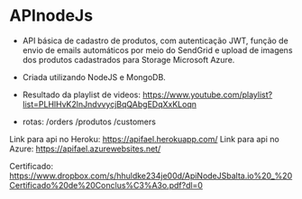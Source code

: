# APInodeJs
- API básica de cadastro de produtos, com autenticação JWT, função de envio de emails automáticos por meio do SendGrid e upload de imagens dos produtos cadastrados para Storage Microsoft Azure. 

- Criada utilizando NodeJS e MongoDB.

- Resultado da playlist de videos: https://www.youtube.com/playlist?list=PLHlHvK2lnJndvvycjBqQAbgEDqXxKLoqn 

- rotas:
/orders
/produtos
/customers

Link para api no Heroku:
https://apifael.herokuapp.com/
Link para api no Azure:
https://apifael.azurewebsites.net/


Certificado:  https://www.dropbox.com/s/hhuldke234je00d/ApiNodeJSbalta.io%20_%20Certificado%20de%20Conclus%C3%A3o.pdf?dl=0

